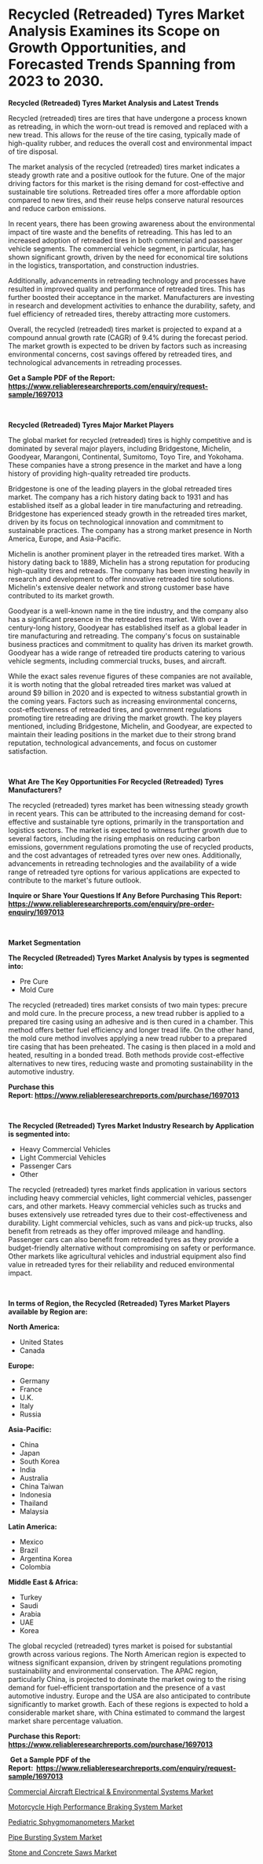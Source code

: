 <p><h1>Recycled (Retreaded) Tyres Market Analysis Examines its Scope on Growth Opportunities, and Forecasted Trends Spanning from 2023 to 2030.</h1></p><p><strong>Recycled (Retreaded) Tyres Market Analysis and Latest Trends</strong></p>
<p><p>Recycled (retreaded) tires are tires that have undergone a process known as retreading, in which the worn-out tread is removed and replaced with a new tread. This allows for the reuse of the tire casing, typically made of high-quality rubber, and reduces the overall cost and environmental impact of tire disposal.</p><p>The market analysis of the recycled (retreaded) tires market indicates a steady growth rate and a positive outlook for the future. One of the major driving factors for this market is the rising demand for cost-effective and sustainable tire solutions. Retreaded tires offer a more affordable option compared to new tires, and their reuse helps conserve natural resources and reduce carbon emissions.</p><p>In recent years, there has been growing awareness about the environmental impact of tire waste and the benefits of retreading. This has led to an increased adoption of retreaded tires in both commercial and passenger vehicle segments. The commercial vehicle segment, in particular, has shown significant growth, driven by the need for economical tire solutions in the logistics, transportation, and construction industries.</p><p>Additionally, advancements in retreading technology and processes have resulted in improved quality and performance of retreaded tires. This has further boosted their acceptance in the market. Manufacturers are investing in research and development activities to enhance the durability, safety, and fuel efficiency of retreaded tires, thereby attracting more customers.</p><p>Overall, the recycled (retreaded) tires market is projected to expand at a compound annual growth rate (CAGR) of 9.4% during the forecast period. The market growth is expected to be driven by factors such as increasing environmental concerns, cost savings offered by retreaded tires, and technological advancements in retreading processes.</p></p>
<p><strong>Get a Sample PDF of the Report:&nbsp; <a href="https://www.reliableresearchreports.com/enquiry/request-sample/1697013">https://www.reliableresearchreports.com/enquiry/request-sample/1697013</a></strong></p>
<p>&nbsp;</p>
<p><strong>Recycled (Retreaded) Tyres Major Market Players</strong></p>
<p><p>The global market for recycled (retreaded) tires is highly competitive and is dominated by several major players, including Bridgestone, Michelin, Goodyear, Marangoni, Continental, Sumitomo, Toyo Tire, and Yokohama. These companies have a strong presence in the market and have a long history of providing high-quality retreaded tire products.</p><p>Bridgestone is one of the leading players in the global retreaded tires market. The company has a rich history dating back to 1931 and has established itself as a global leader in tire manufacturing and retreading. Bridgestone has experienced steady growth in the retreaded tires market, driven by its focus on technological innovation and commitment to sustainable practices. The company has a strong market presence in North America, Europe, and Asia-Pacific.</p><p>Michelin is another prominent player in the retreaded tires market. With a history dating back to 1889, Michelin has a strong reputation for producing high-quality tires and retreads. The company has been investing heavily in research and development to offer innovative retreaded tire solutions. Michelin's extensive dealer network and strong customer base have contributed to its market growth.</p><p>Goodyear is a well-known name in the tire industry, and the company also has a significant presence in the retreaded tires market. With over a century-long history, Goodyear has established itself as a global leader in tire manufacturing and retreading. The company's focus on sustainable business practices and commitment to quality has driven its market growth. Goodyear has a wide range of retreaded tire products catering to various vehicle segments, including commercial trucks, buses, and aircraft.</p><p>While the exact sales revenue figures of these companies are not available, it is worth noting that the global retreaded tires market was valued at around $9 billion in 2020 and is expected to witness substantial growth in the coming years. Factors such as increasing environmental concerns, cost-effectiveness of retreaded tires, and government regulations promoting tire retreading are driving the market growth. The key players mentioned, including Bridgestone, Michelin, and Goodyear, are expected to maintain their leading positions in the market due to their strong brand reputation, technological advancements, and focus on customer satisfaction.</p></p>
<p>&nbsp;</p>
<p><strong>What Are The Key Opportunities For Recycled (Retreaded) Tyres Manufacturers?</strong></p>
<p><p>The recycled (retreaded) tyres market has been witnessing steady growth in recent years. This can be attributed to the increasing demand for cost-effective and sustainable tyre options, primarily in the transportation and logistics sectors. The market is expected to witness further growth due to several factors, including the rising emphasis on reducing carbon emissions, government regulations promoting the use of recycled products, and the cost advantages of retreaded tyres over new ones. Additionally, advancements in retreading technologies and the availability of a wide range of retreaded tyre options for various applications are expected to contribute to the market's future outlook.</p></p>
<p><strong>Inquire or Share Your Questions If Any Before Purchasing This Report: <a href="https://www.reliableresearchreports.com/enquiry/pre-order-enquiry/1697013">https://www.reliableresearchreports.com/enquiry/pre-order-enquiry/1697013</a></strong></p>
<p>&nbsp;</p>
<p><strong>Market Segmentation</strong></p>
<p><strong>The Recycled (Retreaded) Tyres Market Analysis by types is segmented into:</strong></p>
<p><ul><li>Pre Cure</li><li>Mold Cure</li></ul></p>
<p><p>The recycled (retreaded) tires market consists of two main types: precure and mold cure. In the precure process, a new tread rubber is applied to a prepared tire casing using an adhesive and is then cured in a chamber. This method offers better fuel efficiency and longer tread life. On the other hand, the mold cure method involves applying a new tread rubber to a prepared tire casing that has been preheated. The casing is then placed in a mold and heated, resulting in a bonded tread. Both methods provide cost-effective alternatives to new tires, reducing waste and promoting sustainability in the automotive industry.</p></p>
<p><strong>Purchase this Report:&nbsp;<a href="https://www.reliableresearchreports.com/purchase/1697013">https://www.reliableresearchreports.com/purchase/1697013</a></strong></p>
<p>&nbsp;</p>
<p><strong>The Recycled (Retreaded) Tyres Market Industry Research by Application is segmented into:</strong></p>
<p><ul><li>Heavy Commercial Vehicles</li><li>Light Commercial Vehicles</li><li>Passenger Cars</li><li>Other</li></ul></p>
<p><p>The recycled (retreaded) tyres market finds application in various sectors including heavy commercial vehicles, light commercial vehicles, passenger cars, and other markets. Heavy commercial vehicles such as trucks and buses extensively use retreaded tyres due to their cost-effectiveness and durability. Light commercial vehicles, such as vans and pick-up trucks, also benefit from retreads as they offer improved mileage and handling. Passenger cars can also benefit from retreaded tyres as they provide a budget-friendly alternative without compromising on safety or performance. Other markets like agricultural vehicles and industrial equipment also find value in retreaded tyres for their reliability and reduced environmental impact.</p></p>
<p>&nbsp;</p>
<p><strong>In terms of Region, the Recycled (Retreaded) Tyres Market Players available by Region are:</strong></p>
<p>
    <p> <strong> North America: </strong>
        <ul>
            <li>United States</li>
            <li>Canada</li>
        </ul>
        </p> 
    <p> <strong> Europe: </strong>
        <ul>
            <li>Germany</li>
            <li>France</li>
            <li>U.K.</li>
            <li>Italy</li>
            <li>Russia</li>
        </ul>
        </p> 
    <p> <strong> Asia-Pacific: </strong>
        <ul>
            <li>China</li>
            <li>Japan</li>
            <li>South Korea</li>
            <li>India</li>
            <li>Australia</li>
            <li>China Taiwan</li>
            <li>Indonesia</li>
            <li>Thailand</li>
            <li>Malaysia</li>
        </ul>
        </p> 
    <p> <strong> Latin America: </strong>
        <ul>
            <li>Mexico</li>
            <li>Brazil</li>
            <li>Argentina Korea</li>
            <li>Colombia</li>
        </ul>
        </p> 
    <p> <strong> Middle East & Africa: </strong>
        <ul>
            <li>Turkey</li>
            <li>Saudi</li>
            <li>Arabia</li>
            <li>UAE</li>
            <li>Korea</li>
        </ul>
    </p>
    </p>
<p><p>The global recycled (retreaded) tyres market is poised for substantial growth across various regions. The North American region is expected to witness significant expansion, driven by stringent regulations promoting sustainability and environmental conservation. The APAC region, particularly China, is projected to dominate the market owing to the rising demand for fuel-efficient transportation and the presence of a vast automotive industry. Europe and the USA are also anticipated to contribute significantly to market growth. Each of these regions is expected to hold a considerable market share, with China estimated to command the largest market share percentage valuation.</p></p>
<p><strong>Purchase this Report: <a href="https://www.reliableresearchreports.com/purchase/1697013">https://www.reliableresearchreports.com/purchase/1697013</a></strong></p>
<p>&nbsp;<strong>Get a Sample PDF of the Report:&nbsp;&nbsp;<a href="https://www.reliableresearchreports.com/enquiry/request-sample/1697013">https://www.reliableresearchreports.com/enquiry/request-sample/1697013</a></strong></p>
<p><strong></strong></p>
<p><p><a href="https://www.linkedin.com/pulse/commercial-aircraft-electrical-amp-environmental-systems-pqhrf/">Commercial Aircraft Electrical & Environmental Systems Market</a></p><p><a href="https://github.com/Krish2023na/Market-Research-Report-List-1/blob/main/motorcycle-high-performance-braking-system-market.md">Motorcycle High Performance Braking System Market</a></p><p><a href="https://github.com/kuntayevaz/Market-Research-Report-List-1/blob/main/pediatric-sphygmomanometers-market.md">Pediatric Sphygmomanometers Market</a></p><p><a href="https://medium.com/@mariablack1944/pipe-bursting-system-market-report-reveals-the-latest-trends-and-growth-opportunities-of-this-699ec8b555c2">Pipe Bursting System Market</a></p><p><a href="https://medium.com/@donnakelly19891/stone-and-concrete-saws-market-exploring-market-share-market-trends-and-future-growth-3fe4e206a0f4">Stone and Concrete Saws Market</a></p></p>